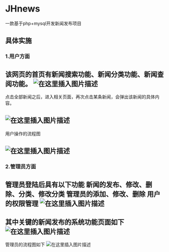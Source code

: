 ﻿# JHnews
一款基于php+mysql开发新闻发布项目
## 具体实施
### 1.用户方面
  该网页的首页有新闻搜索功能、新闻分类功能、新闻查阅功能。
![在这里插入图片描述](https://img-blog.csdnimg.cn/20190828151415589.png?x-oss-process=image/watermark,type_ZmFuZ3poZW5naGVpdGk,shadow_10,text_aHR0cHM6Ly9ibG9nLmNzZG4ubmV0L2ZtazEwMjM=,size_16,color_FFFFFF,t_70)
---
点击全部新闻之后，进入相关页面，再次点击某条新闻，会弹出该新闻的具体内容。

![在这里插入图片描述](https://img-blog.csdnimg.cn/20190828151533957.png?x-oss-process=image/watermark,type_ZmFuZ3poZW5naGVpdGk,shadow_10,text_aHR0cHM6Ly9ibG9nLmNzZG4ubmV0L2ZtazEwMjM=,size_16,color_FFFFFF,t_70)
---
用户操作的流程图


![在这里插入图片描述](https://img-blog.csdnimg.cn/20190828151557523.png?x-oss-process=image/watermark,type_ZmFuZ3poZW5naGVpdGk,shadow_10,text_aHR0cHM6Ly9ibG9nLmNzZG4ubmV0L2ZtazEwMjM=,size_16,color_FFFFFF,t_70)
---
### 2.管理员方面
管理员登陆后具有以下功能
新闻的发布、修改、删除、分类、修改分类
管理员的添加、修改、删除
用户的权限管理
![在这里插入图片描述](https://img-blog.csdnimg.cn/201908281517040.png?x-oss-process=image/watermark,type_ZmFuZ3poZW5naGVpdGk,shadow_10,text_aHR0cHM6Ly9ibG9nLmNzZG4ubmV0L2ZtazEwMjM=,size_16,color_FFFFFF,t_70)
---
其中关键的新闻发布的系统功能页面如下
 ![在这里插入图片描述](https://img-blog.csdnimg.cn/20190828151713833.png?x-oss-process=image/watermark,type_ZmFuZ3poZW5naGVpdGk,shadow_10,text_aHR0cHM6Ly9ibG9nLmNzZG4ubmV0L2ZtazEwMjM=,size_16,color_FFFFFF,t_70)
 ---
管理员的流程图如下
![在这里插入图片描述](https://img-blog.csdnimg.cn/20190828151720249.png?x-oss-process=image/watermark,type_ZmFuZ3poZW5naGVpdGk,shadow_10,text_aHR0cHM6Ly9ibG9nLmNzZG4ubmV0L2ZtazEwMjM=,size_16,color_FFFFFF,t_70)
